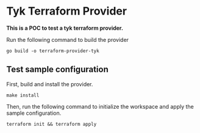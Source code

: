 # Tyk Terraform Provider 
**This is a POC to test a tyk terraform provider.**

Run the following command to build the provider

```shell
go build -o terraform-provider-tyk
```

## Test sample configuration

First, build and install the provider.

```shell
make install
```

Then, run the following command to initialize the workspace and apply the sample configuration.

```shell
terraform init && terraform apply
```